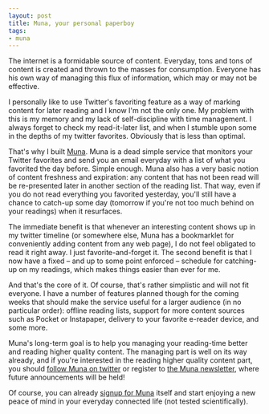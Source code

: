 ```yaml
---
layout: post
title: Muna, your personal paperboy
tags:
- muna
---
```


The internet is a formidable source of content. Everyday, tons and tons of content is created and thrown to the masses for consumption. Everyone has his own way of managing this flux of information, which may or may not be effective.

I personally like to use Twitter's favoriting feature as a way of marking content for later reading and I know I'm not the only one. My problem with this is my memory and my lack of self-discipline with time management. I always forget to check my read-it-later list, and when I stumble upon some in the depths of my twitter favorites. Obviously that is less than optimal.

That's why I built [Muna](https://muna.io/). Muna is a dead simple service that monitors your Twitter favorites and send you an email everyday with a list of what you favorited the day before. Simple enough. Muna also has a very basic notion of content freshness and expiration: any content that has not been read will be re-presented later in another section of the reading list. That way, even if you do not read everything you favorited yesterday, you'll still have a chance to catch-up some day (tomorrow if you're not too much behind on your readings) when it resurfaces.

The immediate benefit is that whenever an interesting content shows up in my twitter timeline (or somewhere else, Muna has a bookmarklet for conveniently adding content from any web page), I do not feel obligated to read it right away. I just favorite-and-forget it. The second benefit is that I now have a fixed – and up to some point enforced – schedule for catching-up on my readings, which makes things easier than ever for me.

And that's the core of it. Of course, that's rather simplistic and will not fit everyone. I have a number of features planned though for the coming weeks that should make the service useful for a larger audience (in no particular order): offline reading lists, support for more content sources such as Pocket or Instapaper, delivery to your favorite e-reader device, and some more.

Muna's long-term goal is to help you managing your reading-time better and reading higher quality content. The managing part is well on its way already, and if you're interested in the reading higher quality content part, you should [follow Muna on twitter](https://twitter.com/munahq) or register to [the Muna newsletter](http://muna.io/newsletter), where future announcements will be held!

Of course, you can already [signup for Muna](https://muna.io/#signup) itself and start enjoying a new peace of mind in your everyday connected life (not tested scientifically).